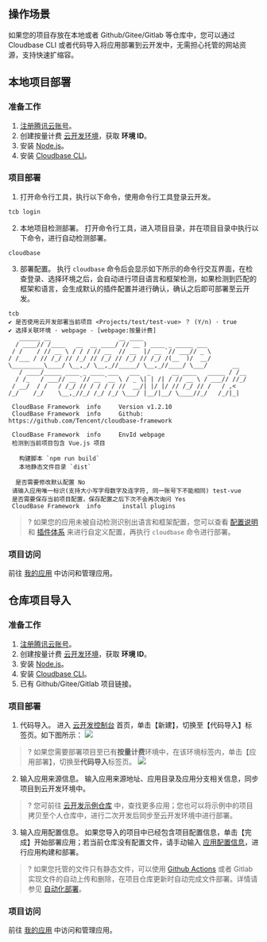## 操作场景

如果您的项目存放在本地或者 Github/Gitee/Gitlab 等仓库中，您可以通过 Cloudbase CLI 或者代码导入将应用部署到云开发中，无需担心托管的网站资源，支持快速扩缩容。


## 本地项目部署

### 准备工作

1. [注册腾讯云账号](https://cloud.tencent.com/register?s_url=https%3A%2F%2Fcloud.tencent.com%2Fdocument%2Fproduct%2F378)。
2. 创建按量计费 [云开发环境](https://cloud.tencent.com/document/product/876/41391)，获取 **环境 ID**。
3. 安装 [Node.js](https://nodejs.org/en/)。
4. 安装 [Cloudbase CLI](https://docs.cloudbase.net/cli-v1/install.html)。


### 项目部署
1. 打开命令行工具，执行以下命令，使用命令行工具登录云开发。
 ```sh
 tcb login
 ```
2. 本地项目检测部署。
打开命令行工具，进入项目目录，并在项目目录中执行以下命令，进行自动检测部署。
```
cloudbase
```
3. 部署配置。
执行 `cloudbase` 命令后会显示如下所示的命令行交互界面，在检查登录、选择环境之后，会自动进行项目语言和框架检测，如果检测到匹配的框架和语言，会生成默认的插件配置并进行确认，确认之后即可部署至云开发。
```plaintext
tcb
✔ 是否使用云开发部署当前项目 <Projects/test/test-vue> ？ (Y/n) · true
✔ 选择关联环境 · webpage - [webpage:按量计费]
   ______ __                   __ ____
  / ____// /____   __  __ ____/ // __ ) ____ _ _____ ___
 / /    / // __ \ / / / // __  // __  |/ __ `// ___// _ \
/ /___ / // /_/ // /_/ // /_/ // /_/ // /_/ /(__  )/  __/
\_________\____/ \__,_/ \__,_//_____/ \__,_//____/ \___/       __
   / ____/_____ ____ _ ____ ___   ___  _      __ ____   _____ / /__
  / /_   / ___// __ `// __ `__ \ / _ \| | /| / // __ \ / ___// //_/
 / __/  / /   / /_/ // / / / / //  __/| |/ |/ // /_/ // /   / ,<
/_/    /_/    \__,_//_/ /_/ /_/ \___/ |__/|__/ \____//_/   /_/|_|

 CloudBase Framework  info     Version v1.2.10
 CloudBase Framework  info     Github: https://github.com/Tencent/cloudbase-framework

 CloudBase Framework  info     EnvId webpage
 检测到当前项目包含 Vue.js 项目

   构建脚本 `npm run build`
   本地静态文件目录 `dist`

  是否需要修改默认配置 No
 请输入应用唯一标识(支持大小写字母数字及连字符, 同一账号下不能相同) test-vue
 是否需要保存当前项目配置，保存配置之后下次不会再次询问 Yes
 CloudBase Framework  info      install plugins
```
 >? 如果您的应用未被自动检测识别出语言和框架配置，您可以查看 [配置说明](https://docs.cloudbase.net/framework/config.html#xiang-mu-xin-xi) 和 [插件体系](https://docs.cloudbase.net/framework/config.html#cha-jian-pei-zhi) 来进行自定义配置，再执行 `cloudbase` 命令进行部署。

### 项目访问
前往 [我的应用](https://console.cloud.tencent.com/tcb/apps/index) 中访问和管理应用。



## 仓库项目导入
### 准备工作

1. [注册腾讯云账号](https://cloud.tencent.com/register?s_url=https%3A%2F%2Fcloud.tencent.com%2Fdocument%2Fproduct%2F378)。
2. 创建按量计费 [云开发环境](https://cloud.tencent.com/document/product/876/41391)，获取 **环境 ID**。
3. 安装 [Node.js](https://nodejs.org/en/)。
4. 安装 [Cloudbase CLI](https://docs.cloudbase.net/cli-v1/install.html)。
5. 已有 Github/Gitee/Gitlab 项目链接。


### 项目部署

1. 代码导入。
进入 [云开发控制台](https://console.cloud.tencent.com/tcb/env/index?rid=4) 首页，单击【新建】，切换至【代码导入】标签页。如下图所示：
![](https://main.qcloudimg.com/raw/fa73a847f17a3f0b6b432dbbb28be861.jpg)
>? 如果您需要部署项目至已有**按量计费**环境中，在该环境标签内，单击【应用部署】，切换至**代码导入**标签页。
> ![](https://main.qcloudimg.com/raw/3437aec9209ed2cd283c47b1549e2dac.png)
2. 输入应用来源信息。
输入应用来源地址、应用目录及应用分支相关信息，同步项目到云开发环境中。
> ? 您可前往 [云开发示例仓库](https://github.com/TencentCloudBase/cloudbase-templates) 中，查找更多应用；您也可以将示例中的项目拷贝至个人仓库中，进行二次开发后同步至云开发环境中进行部署。
3. 输入应用配置信息。
如果您导入的项目中已经包含项目配置信息，单击【完成】开始部署应用；若当前仓库没有配置文件，请手动输入 [应用配置信息](https://docs.cloudbase.net/framework/config.html#xiang-mu-xin-xi)，进行应用构建和部署。
>? 如果您托管的文件只有静态文件，可以使用 [Github Actions](https://github.com/features/actions) 或者 Gitlab 实现文件的自动上传和删除，在项目仓库更新时自动完成文件部署。详情请参见 [自动化部署](https://cloud.tencent.com/document/product/1210/52636)。

### 项目访问
前往 [我的应用](https://console.cloud.tencent.com/tcb/apps/index) 中访问和管理应用。
